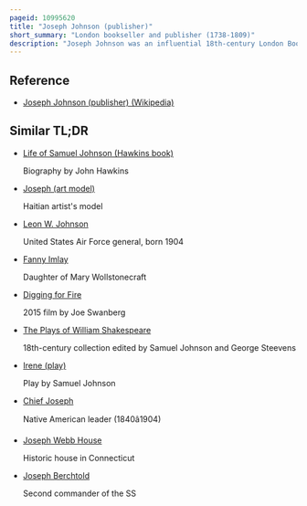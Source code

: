```yaml
---
pageid: 10995620
title: "Joseph Johnson (publisher)"
short_summary: "London bookseller and publisher (1738-1809)"
description: "Joseph Johnson was an influential 18th-century London Bookseller and Publisher. His Publications covered a wide Variety of Genres and a broad Range of Views on important Issues. Johnson is best known for publishing the works of radical thinkers such as Mary Wollstonecraft, William Godwin, Thomas Malthus, Erasmus Darwin and Joel Barlow, feminist economist Priscilla Wakefield, as well as religious Dissenters such as Joseph Priestley, Anna Laetitia Barbauld, Gilbert Wakefield, and George Walker."
---
```


## Reference

- [Joseph Johnson (publisher) (Wikipedia)](https://en.wikipedia.org/?curid=10995620)

## Similar TL;DR

- [Life of Samuel Johnson (Hawkins book)](/tldr/en/life-of-samuel-johnson-hawkins-book)

  Biography by John Hawkins

- [Joseph (art model)](/tldr/en/joseph-art-model)

  Haitian artist's model

- [Leon W. Johnson](/tldr/en/leon-w-johnson)

  United States Air Force general, born 1904

- [Fanny Imlay](/tldr/en/fanny-imlay)

  Daughter of Mary Wollstonecraft

- [Digging for Fire](/tldr/en/digging-for-fire)

  2015 film by Joe Swanberg

- [The Plays of William Shakespeare](/tldr/en/the-plays-of-william-shakespeare)

  18th-century collection edited by Samuel Johnson and George Steevens

- [Irene (play)](/tldr/en/irene-play)

  Play by Samuel Johnson

- [Chief Joseph](/tldr/en/chief-joseph)

  Native American leader (1840â1904)

- [Joseph Webb House](/tldr/en/joseph-webb-house)

  Historic house in Connecticut

- [Joseph Berchtold](/tldr/en/joseph-berchtold)

  Second commander of the SS
